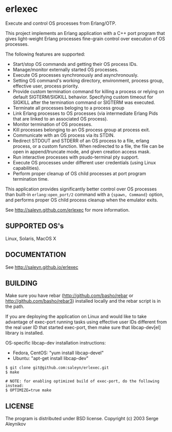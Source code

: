 # erlexec #

Execute and control OS processes from Erlang/OTP.

This project implements an Erlang application with a C++ port program
that gives light-weight Erlang processes fine-grain control over
execution of OS processes.

The following features are supported:

* Start/stop OS commands and getting their OS process IDs.
* Manage/monitor externally started OS processes.
* Execute OS processes synchronously and asynchronously.
* Setting OS command's working directory, environment, process group, effective user, process priority.
* Provide custom termination command for killing a process or relying on
  default SIGTERM/SIGKILL behavior. Specifying custom timeout for SIGKILL
  after the termination command or SIGTERM was executed.
* Terminate all processes beloging to a process group
* Link Erlang processes to OS processes (via intermediate Erlang Pids that are linked
  to an associated OS process).
* Monitor termination of OS processes.
* Kill processes belonging to an OS process group at process exit.
* Communicate with an OS process via its STDIN.
* Redirect STDOUT and STDERR of an OS process to a file, erlang process, or a custom function.
  When redirected to a file, the file can be open in append/truncate mode, and given creation
  access mask.
* Run interactive processes with psudo-terminal pty support.
* Execute OS processes under different user credentials (using Linux capabilities).
* Perform proper cleanup of OS child processes at port program termination time.

This application provides significantly better control
over OS processes than built-in `erlang:open_port/2` command with a
`{spawn, Command}` option, and performs proper OS child process cleanup
when the emulator exits. 

See http://saleyn.github.com/erlexec for more information.

## SUPPORTED OS's ##
Linux, Solaris, MacOS X

## DOCUMENTATION ##
See http://saleyn.github.io/erlexec

## BUILDING ##
Make sure you have rebar (http://github.com/basho/rebar or
http://github.com/basho/rebar3) installed locally and the rebar script
is in the path.

If you are deploying the application on Linux and would like to
take advantage of exec-port running tasks using effective user IDs
different from the real user ID that started exec-port, then
make sure that libcap-dev[el] library is installed.

OS-specific libcap-dev installation instructions:

* Fedora, CentOS: "yum install libcap-devel"
* Ubuntu:         "apt-get install libcap-dev"

```
$ git clone git@github.com:saleyn/erlexec.git
$ make

# NOTE: for enabling optimized build of exec-port, do the following instead:
$ OPTIMIZE=true make
```

## LICENSE ##
The program is distributed under BSD license.
Copyright (c) 2003 Serge Aleynikov <saleyn at gmail dot com>
